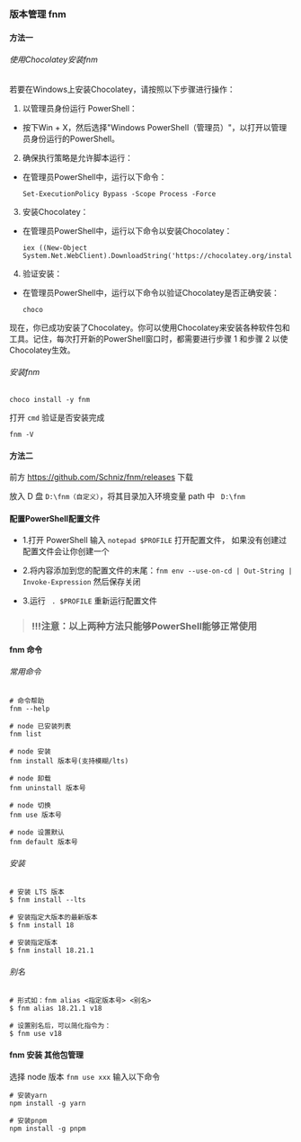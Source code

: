 ### 版本管理 fnm

#### 方法一
###### 使用Chocolatey安装fnm
若要在Windows上安装Chocolatey，请按照以下步骤进行操作：

1. 以管理员身份运行 PowerShell：
  - 按下Win + X，然后选择"Windows PowerShell（管理员）"，以打开以管理员身份运行的PowerShell。

2. 确保执行策略是允许脚本运行：
  - 在管理员PowerShell中，运行以下命令：
  
    ```
    Set-ExecutionPolicy Bypass -Scope Process -Force
    ```

3. 安装Chocolatey：
  - 在管理员PowerShell中，运行以下命令以安装Chocolatey：
    ```
    iex ((New-Object System.Net.WebClient).DownloadString('https://chocolatey.org/install.ps1'))
    ```
4. 验证安装：
  - 在管理员PowerShell中，运行以下命令以验证Chocolatey是否正确安装：
    ```
    choco
    ```

现在，你已成功安装了Chocolatey。你可以使用Chocolatey来安装各种软件包和工具。记住，每次打开新的PowerShell窗口时，都需要进行步骤 1 和步骤 2 以使Chocolatey生效。

###### 安装fnm
```
choco install -y fnm
```

打开 `cmd` 验证是否安装完成
```
fnm -V
```

#### 方法二
前方 https://github.com/Schniz/fnm/releases 下载

放入 D 盘 `D:\fnm（自定义）`，将其目录加入环境变量 path 中 ` D:\fnm`


#### 配置PowerShell配置文件
- 1.打开 PowerShell 输入 `notepad $PROFILE` 打开配置文件， 如果没有创建过配置文件会让你创建一个

- 2.将内容添加到您的配置文件的末尾：`fnm env --use-on-cd | Out-String | Invoke-Expression` 然后保存关闭

- 3.运行 ` . $PROFILE` 重新运行配置文件



> 
> ### !!!注意：以上两种方法只能够PowerShell能够正常使用
> 



#### fnm 命令
###### 常用命令
```
# 命令帮助
fnm --help

# node 已安装列表
fnm list

# node 安装
fnm install 版本号(支持模糊/lts)

# node 卸载
fnm uninstall 版本号

# node 切换
fnm use 版本号

# node 设置默认
fnm default 版本号
```

###### 安装
```
# 安装 LTS 版本
$ fnm install --lts

# 安装指定大版本的最新版本
$ fnm install 18

# 安装指定版本
$ fnm install 18.21.1

```

###### 别名
```
# 形式如：fnm alias <指定版本号> <别名>
$ fnm alias 18.21.1 v18

# 设置别名后，可以简化指令为：
$ fnm use v18
```

#### fnm 安装 其他包管理
选择 node 版本 `fnm use xxx` 输入以下命令
```
# 安装yarn
npm install -g yarn

# 安装pnpm
npm install -g pnpm
```